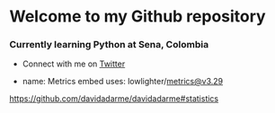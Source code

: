 # Welcome to my Github repository
### Currently learning Python at Sena, Colombia
- Connect with me on [Twitter](https://www.twitter.com/timwelchamann)

- name: Metrics embed
  uses: lowlighter/metrics@v3.29


https://github.com/davidadarme/davidadarme#statistics
<!---

davidadarme/davidadarme is a ✨ special ✨ repository because its `README.md` (this file) appears on your GitHub profile.
You can click the Preview link to take a look at your changes.


--->
